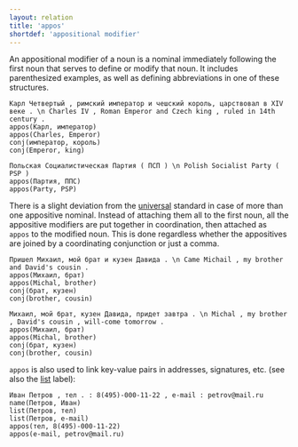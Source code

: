 ```yaml
---
layout: relation
title: 'appos'
shortdef: 'appositional modifier'
---
```


An appositional modifier of a noun is a nominal immediately following the first noun that serves to define or modify that noun. It includes parenthesized examples, as well as defining abbreviations in one of these structures.

~~~ sdparse
Карл Четвертый , римский император и чешский король, царствовал в XIV веке . \n Charles IV , Roman Emperor and Czech king , ruled in 14th century .
appos(Карл, император)
appos(Charles, Emperor)
conj(император, король)
conj(Emperor, king)
~~~

~~~ sdparse
Польская Социалистическая Партия ( ПСП ) \n Polish Socialist Party ( PSP )
appos(Партия, ППС)
appos(Party, PSP)
~~~

There is a slight deviation from the [universal](u-dep/appos) standard in case of more than one appositive nominal.
Instead of attaching them all to the first noun, all the appositive modifiers are put together in coordination,
then attached as `appos` to the modified noun.
This is done regardless whether the appositives are joined by a coordinating conjunction or just a comma.

~~~ sdparse
Пришел Михаил, мой брат и кузен Давида . \n Came Michail , my brother and David's cousin .
appos(Михаил, брат)
appos(Michal, brother)
conj(брат, кузен)
conj(brother, cousin)
~~~

~~~ sdparse
Михаил, мой брат, кузен Давида, придет завтра . \n Michal , my brother , David's cousin , will-come tomorrow .
appos(Михаил, брат)
appos(Michal, brother)
conj(брат, кузен)
conj(brother, cousin)
~~~

`appos` is also used to link key-value pairs in addresses, signatures, etc. (see also the [list]() label):

~~~ sdparse
Иван Петров , тел . : 8(495)-000-11-22 , e-mail : petrov@mail.ru
name(Петров, Иван)
list(Петров, тел)
list(Петров, e-mail)
appos(тел, 8(495)-000-11-22)
appos(e-mail, petrov@mail.ru)
~~~

